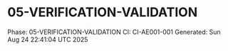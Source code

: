 # 05-VERIFICATION-VALIDATION
Phase: 05-VERIFICATION-VALIDATION
CI: CI-AE001-001
Generated: Sun Aug 24 22:41:04 UTC 2025
